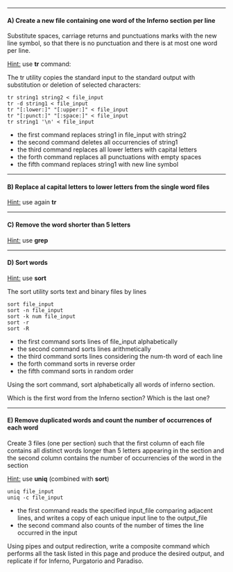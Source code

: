 

-----------

#### A) Create a new file containing one word of the Inferno section per line
	
Substitute spaces, carriage returns and punctuations marks with the new line symbol, 
so that there is no punctuation and there is at most one word per line.

<u>Hint:</u> use **tr** command:

The tr utility copies the standard input to the standard output with 
substitution or deletion of selected characters:

```
tr string1 string2 < file_input
tr -d string1 < file_input
tr "[:lower:]" "[:upper:]" < file_input
tr "[:punct:]" "[:space:]" < file_input
tr string1 '\n' < file_input
```

- the first command replaces string1 in file_input with string2
- the second command deletes all occurrencies of string1
- the third command replaces all lower letters with capital letters
- the forth command replaces all punctuations with empty spaces
- the fifth command replaces string1 with new line symbol


-----------

#### B) Replace al capital letters to lower letters from the single word files

<u>Hint:</u> use again **tr** 

-----------

#### C) Remove the word shorter than 5 letters

<u>Hint:</u> use **grep** 

--------

#### D) Sort words

<u>Hint:</u> use **sort**

The sort utility sorts text and binary files by lines

```
sort file_input
sort -n file_input
sort -k num file_input
sort -r
sort -R  
```

- the first command sorts lines of file_input alphabetically
- the second command sorts lines arithmetically
- the third command sorts lines considering the num-th word of each line
- the forth command sorts in reverse order 
- the fifth command sorts in random order

Using the sort command, sort alphabetically all words of inferno section. 

Which is the first word from the Inferno section? Which is the last one?

------------

#### E) Remove duplicated words and count the number of occurrences of each word

Create 3 files (one per section) such that the first column of each file contains 
all distinct words longer than 5 letters appearing in the section and the second column contains the number of occurrencies of 
the word in the section

<u>Hint:</u> use **uniq** (combined with **sort**)


```
uniq file_input 
uniq -c file_input
```

- the first command reads the specified input_file comparing adjacent lines, 
and writes a copy of each unique input line to the output_file
- the second command also counts of the number of times the 
line occurred in the input


Using pipes and output redirection, write a composite command which performs all the task listed in this page
and produce the desired output, and replicate if for Inferno, Purgatorio and Paradiso.

